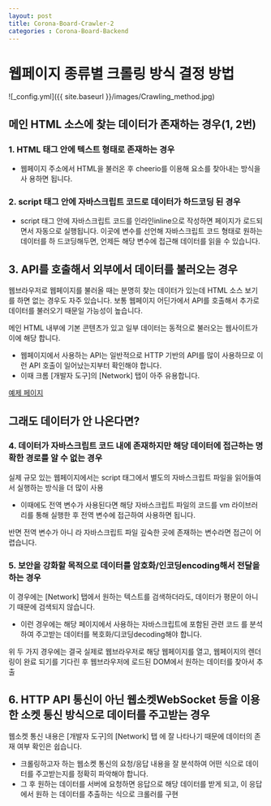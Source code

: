 ```yaml
---
layout: post
title: Corona-Board-Crawler-2
categories : Corona-Board-Backend
---
```

# 웹페이지 종류별 크롤링 방식 결정 방법
![_config.yml]({{ site.baseurl }}/images/Crawling_method.jpg) 

## 메인 HTML 소스에 찾는 데이터가 존재하는 경우(1, 2번) 

### 1. HTML 태그 안에 텍스트 형태로 존재하는 경우  

   - 웹페이지 주소에서 HTML을 불러온 후 cheerio를 이용해 요소를 찾아내는 방식을 사 용하면 됩니다.  

### 2. script 태그 안에 자바스크립트 코드로 데이터가 하드코딩 된 경우  

   - script 태그 안에 자바스크립트 코드를 인라인inline으로 작성하면 페이지가 로드되 면서 자동으로 실행됩니다. 이곳에 변수를 선언해 자바스크립트 코드 형태로 원하는 데이터를 하 드코딩해두면, 언제든 해당 변수에 접근해 데이터를 읽을 수 있습니다.

## 3. API를 호출해서 외부에서 데이터를 불러오는 경우

웹브라우저로 웹페이지를 불러올 때는 분명히 찾는 데이터가 있는데 HTML 소스 보기를 하면 없는 경우도 자주 있습니다. 
보통 웹페이지 어딘가에서 API를 호출해서 추가로 데이터를 불러오기 때문일 가능성이 높습니다.  

메인 HTML 내부에 기본 콘텐츠가 있고 일부 데이터는 동적으로 불러오는 웹사이트가 이에 해당 합니다.
- 웹페이지에서 사용하는 API는 일반적으로 HTTP 기반의 API를 많이 사용하므로 이런 API 호출이 일어났는지부터 확인해야 합니다. 
- 이때 크롬 [개발자 도구]의 [Network] 탭이 아주 유용합니다.

 [예제 페이지](https://yjiq150.github.io/coronaboard-crawling-sample/http-api)

## 그래도 데이터가 안 나온다면?
### 4. 데이터가 자바스크립트 코드 내에 존재하지만 해당 데이터에 접근하는 명확한 경로를 알 수 없는 경우
 실제 규모 있는 웹페이지에서는 script 태그에서 별도의 자바스크립트 파일을 읽어들여서 실행하는 방식을 더 많이 사용
  -  이때에도 전역 변수가 사용된다면 해당 자바스크립트 파일의 코드를 vm 라이브러리를 통해 실행한 후 전역 변수에 접근하여 사용하면 됩니다.
   
 반면 전역 변수가 아니 라 자바스크립트 파일 깊숙한 곳에 존재하는 변수라면 접근이 어렵습니다.

### 5. 보안을 강화할 목적으로 데이터를 암호화/인코딩encoding해서 전달을 하는 경우
 이 경우에는 [Network] 탭에서 원하는 텍스트를 검색하더라도, 데이터가 평문이 아니기 때문에 검색되지 않습니다.  
 - 이런 경우에는 해당 페이지에서 사용하는 자바스크립트에 포함된 관련 코드 를 분석하여 주고받는 데이터를 복호화/디코딩decoding해야 합니다. 

위 두 가지 경우에는 결국 실제로 웹브라우저로 해당 웹페이지를 열고, 웹페이지의 렌더링이 완료 되기를 기다린 후 웹브라우저에 로드된 DOM에서 원하는 데이터를 찾아서 추출

## 6. HTTP API 통신이 아닌 웹소켓WebSocket 등을 이용한 소켓 통신 방식으로 데이터를 주고받는 경우
웹소켓 통신 내용은 [개발자 도구]의 [Network] 탭 에 잘 나타나기 때문에 데이터의 존재 여부 확인은 쉽습니다.  
- 크롤링하고자 하는 웹소켓 통신의 요청/응답 내용을 잘 분석하여 어떤 식으로 데이터를 주고받는지를 정확히 파악해야 합니다.
- 그 후 원하는 데이터를 서버에 요청하면 응답으로 해당 데이터를 받게 되고, 이 응답에서 원하 는 데이터를 추출하는 식으로 크롤러를 구현